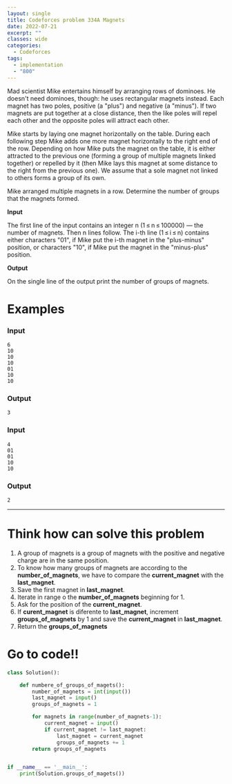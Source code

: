 ```yaml
---
layout: single
title: Codeforces problem 334A Magnets
date: 2022-07-21
excerpt: ""
classes: wide
categories:
  - Codeforces
tags:
  - implementation
  - "800"
---
```


Mad scientist Mike entertains himself by arranging rows of dominoes. He doesn't need dominoes, though: he uses rectangular magnets instead. Each magnet has two poles, positive (a "plus") and negative (a "minus"). If two magnets are put together at a close distance, then the like poles will repel each other and the opposite poles will attract each other.

Mike starts by laying one magnet horizontally on the table. During each following step Mike adds one more magnet horizontally to the right end of the row. Depending on how Mike puts the magnet on the table, it is either attracted to the previous one (forming a group of multiple magnets linked together) or repelled by it (then Mike lays this magnet at some distance to the right from the previous one). We assume that a sole magnet not linked to others forms a group of its own.

Mike arranged multiple magnets in a row. Determine the number of groups that the magnets formed.

**Input**

The first line of the input contains an integer n (1 ≤ n ≤ 100000) — the number of magnets. Then n lines follow. The i-th line (1 ≤ i ≤ n) contains either characters "01", if Mike put the i-th magnet in the "plus-minus" position, or characters "10", if Mike put the magnet in the "minus-plus" position.

**Output**

On the single line of the output print the number of groups of magnets.


# Examples

### **Input**
```
6
10
10
10
01
10
10
```
### **Output**
```
3
```
### **Input**
```
4
01
01
10
10
```
### **Output**
```
2
```

---
# Think how can solve this problem
1. A group of magnets is a group of magnets with the positive and negative charge are in the same position.
2. To know how many groups of magnets are according to the **number_of_magnets**, we have to compare the **current_magnet** with the **last_magnet**.
3. Save the first magnet in **last_magnet**.
4. Iterate in range o the **number_of_magnets** beginning for 1.
5. Ask for the position of the **current_magnet**.
6. If **curent_magnet** is diferente to **last_magnet**, increment **groups_of_magnets** by 1 and save the **current_magnet** in **last_magnet**.
7. Return the **groups_of_magnets**

    
# Go to code!!

```python
class Solution():

    def numbere_of_groups_of_magets():
        number_of_magnets = int(input())
        last_magnet = input()
        groups_of_magnets = 1

        for magnets in range(number_of_magnets-1):
            current_magnet = input()
            if current_magnet != last_magnet:
                last_magnet = current_magnet
                groups_of_magnets += 1
        return groups_of_magnets


if __name__ == '__main__':
    print(Solution.groups_of_magets())
```
